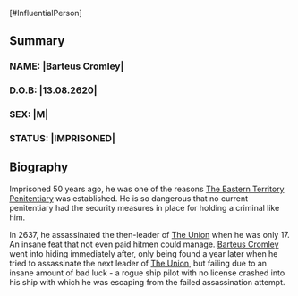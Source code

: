 [#InfluentialPerson]

## Summary

### NAME: |Barteus Cromley|
### D.O.B: |13.08.2620|
### SEX: |M|
### STATUS: |IMPRISONED|

## Biography

Imprisoned 50 years ago, he was one of the reasons [The Eastern Territory Penitentiary](../Locations/The%20Eastern%20Territory%20Penitentiary.md) was established. He is so dangerous that no current penitentiary had the security measures in place for holding a criminal like him.

In 2637, he assassinated the then-leader of [The Union](../Factions/The%20Union.md) when he was only 17. An insane feat that not even paid hitmen could manage. [Barteus Cromley](Barteus%20Cromley.md) went into hiding immediately after, only being found a year later when he tried to assassinate the next leader of [The Union](../Factions/The%20Union.md), but failing due to an insane amount of bad luck - a rogue ship pilot with no license crashed into his ship with which he was escaping from the failed assassination attempt.